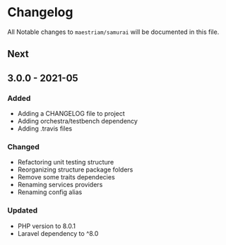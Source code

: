 # Changelog

All Notable changes to `maestriam/samurai` will be documented in this file.

## Next

## 3.0.0 - 2021-05

### Added

- Adding a CHANGELOG file to project
- Adding orchestra/testbench dependency
- Adding .travis files

### Changed

- Refactoring unit testing structure 
- Reorganizing structure package folders
- Remove some traits dependecies
- Renaming services providers
- Renaming config alias

### Updated

- PHP version to 8.0.1
- Laravel dependency to ^8.0

